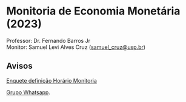 # Monitoria de Economia Monetária (2023)
Professor: Dr. Fernando Barros Jr
<br>
Monitor: Samuel Levi Alves Cruz (samuel_cruz@usp.br)
<br>

## Avisos

[Enquete definição Horário Monitoria](https://docs.google.com/forms/d/e/1FAIpQLSczzYxPu7SzLmeh9EqoUAIXtHxwuPTVMLI70nS-nbaPt_txSQ/viewform)

[Grupo Whatsapp](https://chat.whatsapp.com/FuNmRDfmitk4CEOgoUGqLb).
